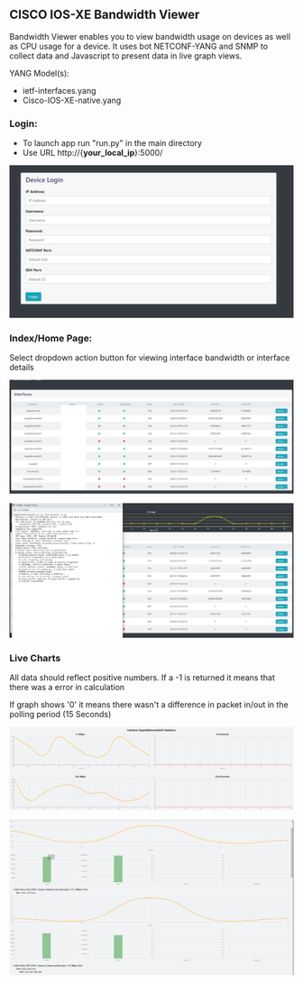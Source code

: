 ## CISCO IOS-XE Bandwidth Viewer

Bandwidth Viewer enables you to view bandwidth usage on devices as well as CPU usage for a device. It uses bot NETCONF-YANG and SNMP to collect data and Javascript to present data in live graph views.

YANG Model(s):
  - ietf-interfaces.yang
  - Cisco-IOS-XE-native.yang

### Login:
  - To launch app run "run.py" in the main directory
  - Use URL http://{**your_local_ip**}:5000/

![Login](./sample/Login.PNG)

### Index/Home Page:

Select dropdown action button for viewing interface bandwidth or interface details

![Home](./sample/Home.PNG)

![Interface Details](./sample/InterfaceDetails.PNG)

### Live Charts

All data should reflect positive numbers. If a -1 is returned it means that there was a error in calculation

If graph shows '0' it means there wasn't a difference in packet in/out in the polling period (15 Seconds)

![New Bandwidth](./sample/NewBandwidth.PNG)

![QoS](./sample/QoS.PNG)